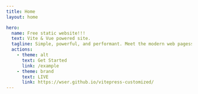 ```yaml
---
title: Home
layout: home

hero:
  name: Free static website!!!
  text: Vite & Vue powered site.
  tagline: Simple, powerful, and performant. Meet the modern web pagess you've always wanted.
  actions:
    - theme: alt
      text: Get Started
      link: /example
    - theme: brand
      text: LIVE 
      link: https://wser.github.io/vitepress-customized/
---
```

